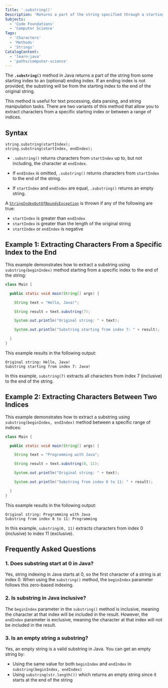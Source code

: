 ```yaml
---
Title: '.substring()'
Description: 'Returns a part of the string specified through a starting index and an optional ending index.'
Subjects:
  - 'Code Foundations'
  - 'Computer Science'
Tags:
  - 'Characters'
  - 'Methods'
  - 'Strings'
CatalogContent:
  - 'learn-java'
  - 'paths/computer-science'
---
```


The **`.substring()`** method in Java returns a part of the string from some starting index to an (optional) ending index. If an ending index is not provided, the substring will be from the starting index to the end of the original string. 

This method is useful for text processing, data parsing, and string manipulation tasks. There are two variants of this method that allow you to extract characters from a specific starting index or between a range of indices. 

## Syntax 

```pseudo 
string.substring(startIndex); 
string.substring(startIndex, endIndex); 
``` 

- `.substring()` returns characters from `startIndex` up to, but not including, the character at `endIndex`. 

- If `endIndex` is omitted, `.substring()` returns characters from `startIndex` to the end of the string. 

- If `startIndex` and `endIndex` are equal, `.substring()` returns an empty string. 

A [`StringIndexOutOfBoundsException`](https://www.codecademy.com/resources/docs/java/errors/stringindexoutofboundsexception) is thrown if any of the following are true: 

- `startIndex` is greater than `endIndex` 
- `startIndex` is greater than the length of the original string 
- `startIndex` or `endIndex` is negative 

## Example 1: Extracting Characters From a Specific Index to the End 

This example demonstrates how to extract a substring using `substring(beginIndex)` method starting from a specific index to the end of the string: 

```java 
class Main { 

  public static void main(String[] args) { 

    String text = "Hello, Java!"; 

    String result = text.substring(7); 

    System.out.println("Original string: " + text); 

    System.out.println("Substring starting from index 7: " + result); 

  } 
} 
``` 

This example results in the following output: 

```shell 
Original string: Hello, Java! 
Substring starting from index 7: Java! 
``` 

In this example, `substring(7)` extracts all characters from index 7 (inclusive) to the end of the string. 

## Example 2: Extracting Characters Between Two Indices 

This example demonstrates how to extract a substring using `substring(beginIndex, endIndex)` method between a specific range of indices: 

```java 
class Main { 

  public static void main(String[] args) { 

    String text = "Programming with Java"; 

    String result = text.substring(0, 11); 

    System.out.println("Original string: " + text); 

    System.out.println("Substring from index 0 to 11: " + result); 

  } 
} 
``` 

This example results in the following output: 

```shell 
Original string: Programming with Java 
Substring from index 0 to 11: Programming 
``` 

In this example, `substring(0, 11)` extracts characters from index 0 (inclusive) to index 11 (exclusive). 

## Frequently Asked Questions 

### 1. Does substring start at 0 in Java? 
Yes, string indexing in Java starts at 0, so the first character of a string is at index 0. When using the `substring()` method, the `beginIndex` parameter follows this zero-based indexing. 

### 2. Is substring in Java inclusive? 
The `beginIndex` parameter in the `substring()` method is inclusive, meaning the character at that index will be included in the result. However, the `endIndex` parameter is exclusive, meaning the character at that index will not be included in the result. 

### 3. Is an empty string a substring? 
Yes, an empty string is a valid substring in Java. You can get an empty string by: 
- Using the same value for both `beginIndex` and `endIndex` in `substring(beginIndex, endIndex)` 
- Using `substring(str.length())` which returns an empty string since it starts at the end of the string 
